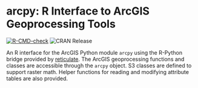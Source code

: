# arcpy: R Interface to ArcGIS Geoprocessing Tools

<!-- badges: start -->
[![R-CMD-check](https://github.com/mkoohafkan/arcpy/actions/workflows/R-CMD-check.yaml/badge.svg)](https://github.com/mkoohafkan/arcpy/actions/workflows/R-CMD-check.yaml)
![CRAN Release](https://www.r-pkg.org/badges/version-last-release/arcpy)
<!-- badges: end -->

An R interface for the ArcGIS Python module `arcpy` using
the R-Python bridge provided by 
[reticulate](https://cran.r-project.org/package=reticulate).
The ArcGIS geoprocessing functions and classes are accessible 
through the `arcpy` object. S3 classes are defined to support 
raster math. Helper functions for reading and modifying attribute
tables are also provided.
